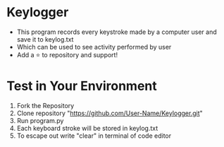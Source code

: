 # Keylogger
- This program records every keystroke made by a computer user and save it to keylog.txt
- Which can be used to see activity performed by user
- Add a :star: to repository and support!

# Test in Your Environment
1) Fork the Repository
2) Clone repository "https://github.com/User-Name/Keylogger.git"
3) Run program.py
4) Each keyboard stroke will be stored in keylog.txt
5) To escape out write "clear" in terminal of code editor
